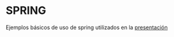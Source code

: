 # SPRING
Ejemplos básicos de uso de spring utilizados en la [presentación](https://jirsis.github.io/spring)
